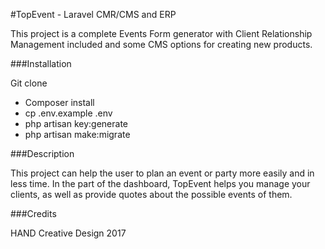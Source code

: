 #TopEvent - Laravel CMR/CMS and ERP

This project is a complete Events Form generator with Client Relationship Management included and some CMS options for creating new products.

###Installation

Git clone
* Composer install
* cp .env.example .env
* php artisan key:generate
* php artisan make:migrate

###Description

This project can help the user to plan an event or party more easily and in less time. In the part of the dashboard, TopEvent helps you manage your clients, as well as provide quotes about the possible events of them.

###Credits

HAND Creative Design 2017